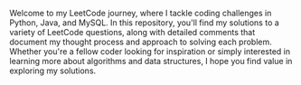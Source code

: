 Welcome to my LeetCode journey, where I tackle coding challenges in Python, Java, and MySQL. In this repository, you'll find my solutions to a variety of LeetCode questions, along with detailed comments that document my thought process and approach to solving each problem. Whether you're a fellow coder looking for inspiration or simply interested in learning more about algorithms and data structures, I hope you find value in exploring my solutions.
